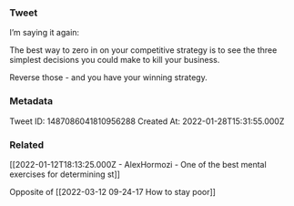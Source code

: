 ### Tweet
I’m saying it again:

The best way to zero in on your competitive strategy is to see the three simplest decisions you could make to kill your business.

Reverse those - and you have your winning strategy.

### Metadata
Tweet ID: 1487086041810956288
Created At: 2022-01-28T15:31:55.000Z

### Related
[[2022-01-12T18:13:25.000Z - AlexHormozi - One of the best mental exercises for determining st]]

Opposite of [[2022-03-12 09-24-17 How to stay poor]]

